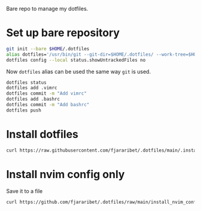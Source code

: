 Bare repo to manage my dotfiles.
# Set up bare repository

```bash
git init --bare $HOME/.dotfiles 
alias dotfiles='/usr/bin/git --git-dir=$HOME/.dotfiles/ --work-tree=$HOME'
dotfiles config --local status.showUntrackedFiles no
``` 

Now `dotfiles` alias can be used the same way `git` is used.
```bash
dotfiles status
dotfiles add .vimrc
dotfiles commit -m "Add vimrc"
dotfiles add .bashrc
dotfiles commit -m "Add bashrc"
dotfiles push
```

# Install dotfiles
```bash
curl https://raw.githubusercontent.com/fjararibet/.dotfiles/main/.install_dotfiles.sh | bash
```

# Install nvim config only
Save it to a file
```bash
curl https://github.com/fjararibet/.dotfiles/raw/main/install_nvim_conf.sh | bash
```

